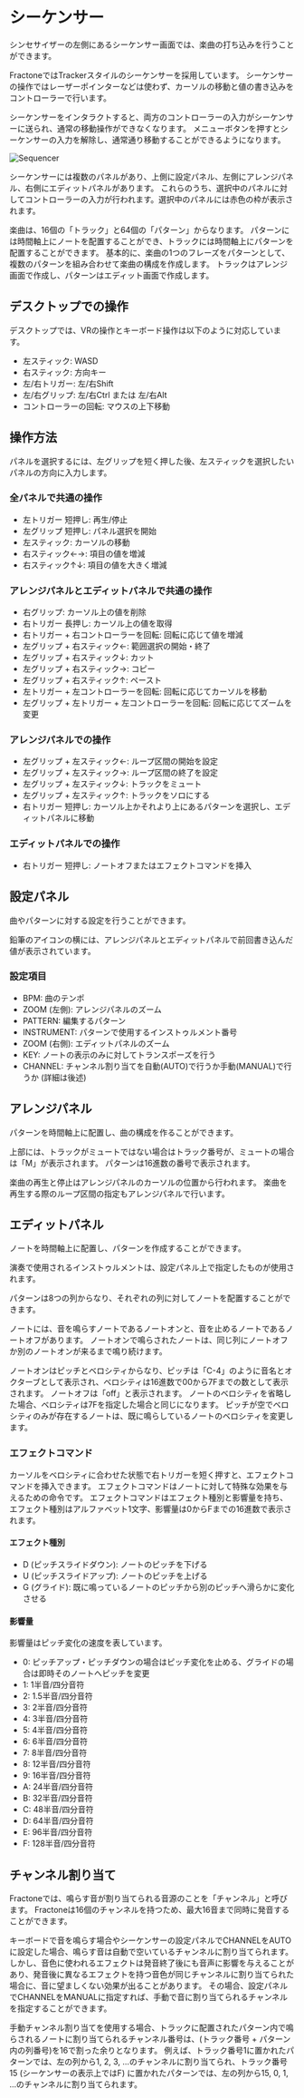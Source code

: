# シーケンサー

シンセサイザーの左側にあるシーケンサー画面では、楽曲の打ち込みを行うことができます。

FractoneではTrackerスタイルのシーケンサーを採用しています。
シーケンサーの操作ではレーザーポインターなどは使わず、カーソルの移動と値の書き込みをコントローラーで行います。

シーケンサーをインタラクトすると、両方のコントローラーの入力がシーケンサーに送られ、通常の移動操作ができなくなります。
メニューボタンを押すとシーケンサーの入力を解除し、通常通り移動することができるようになります。

![Sequencer](images/sequencer.png)

シーケンサーには複数のパネルがあり、上側に設定パネル、左側にアレンジパネル、右側にエディットパネルがあります。
これらのうち、選択中のパネルに対してコントローラーの入力が行われます。選択中のパネルには赤色の枠が表示されます。

楽曲は、16個の「トラック」と64個の「パターン」からなります。
パターンには時間軸上にノートを配置することができ、トラックには時間軸上にパターンを配置することができます。
基本的に、楽曲の1つのフレーズをパターンとして、複数のパターンを組み合わせて楽曲の構成を作成します。
トラックはアレンジ画面で作成し、パターンはエディット画面で作成します。

## デスクトップでの操作

デスクトップでは、VRの操作とキーボード操作は以下のように対応しています。

* 左スティック: WASD
* 右スティック: 方向キー
* 左/右トリガー: 左/右Shift
* 左/右グリップ: 左/右Ctrl または 左/右Alt
* コントローラーの回転: マウスの上下移動

## 操作方法

パネルを選択するには、左グリップを短く押した後、左スティックを選択したいパネルの方向に入力します。

### 全パネルで共通の操作

* 左トリガー 短押し: 再生/停止
* 左グリップ 短押し: パネル選択を開始
* 左スティック: カーソルの移動
* 右スティック←→: 項目の値を増減
* 右スティック↑↓: 項目の値を大きく増減

### アレンジパネルとエディットパネルで共通の操作

* 右グリップ: カーソル上の値を削除
* 右トリガー 長押し: カーソル上の値を取得
* 右トリガー + 右コントローラーを回転: 回転に応じて値を増減
* 左グリップ + 右スティック←: 範囲選択の開始・終了
* 左グリップ + 右スティック↓: カット
* 左グリップ + 右スティック→: コピー
* 左グリップ + 右スティック↑: ペースト
* 左トリガー + 左コントローラーを回転: 回転に応じてカーソルを移動
* 左グリップ + 左トリガー + 左コントローラーを回転: 回転に応じてズームを変更

### アレンジパネルでの操作

* 左グリップ + 左スティック←: ループ区間の開始を設定
* 左グリップ + 左スティック→: ループ区間の終了を設定
* 左グリップ + 左スティック↓: トラックをミュート
* 左グリップ + 左スティック↑: トラックをソロにする
* 右トリガー 短押し: カーソル上かそれより上にあるパターンを選択し、エディットパネルに移動

### エディットパネルでの操作

* 右トリガー 短押し: ノートオフまたはエフェクトコマンドを挿入

## 設定パネル

曲やパターンに対する設定を行うことができます。

鉛筆のアイコンの横には、アレンジパネルとエディットパネルで前回書き込んだ値が表示されています。

### 設定項目

* BPM: 曲のテンポ
* ZOOM (左側): アレンジパネルのズーム
* PATTERN: 編集するパターン
* INSTRUMENT: パターンで使用するインストゥルメント番号
* ZOOM (右側): エディットパネルのズーム
* KEY: ノートの表示のみに対してトランスポーズを行う
* CHANNEL: チャンネル割り当てを自動(AUTO)で行うか手動(MANUAL)で行うか (詳細は後述)

## アレンジパネル

パターンを時間軸上に配置し、曲の構成を作ることができます。

上部には、トラックがミュートではない場合はトラック番号が、ミュートの場合は「M」が表示されます。
パターンは16進数の番号で表示されます。

楽曲の再生と停止はアレンジパネルのカーソルの位置から行われます。
楽曲を再生する際のループ区間の指定もアレンジパネルで行います。

## エディットパネル

ノートを時間軸上に配置し、パターンを作成することができます。

演奏で使用されるインストゥルメントは、設定パネル上で指定したものが使用されます。

パターンは8つの列からなり、それぞれの列に対してノートを配置することができます。

ノートには、音を鳴らすノートであるノートオンと、音を止めるノートであるノートオフがあります。
ノートオンで鳴らされたノートは、同じ列にノートオフか別のノートオンが来るまで鳴り続けます。

ノートオンはピッチとベロシティからなり、ピッチは「C-4」のように音名とオクターブとして表示され、ベロシティは16進数で00から7Fまでの数として表示されます。
ノートオフは「off」と表示されます。
ノートのベロシティを省略した場合、ベロシティは7Fを指定した場合と同じになります。
ピッチが空でベロシティのみが存在するノートは、既に鳴らしているノートのベロシティを変更します。

### エフェクトコマンド

カーソルをベロシティに合わせた状態で右トリガーを短く押すと、エフェクトコマンドを挿入できます。
エフェクトコマンドはノートに対して特殊な効果を与えるための命令です。
エフェクトコマンドはエフェクト種別と影響量を持ち、エフェクト種別はアルファベット1文字、影響量は0からFまでの16進数で表示されます。

#### エフェクト種別

* D (ピッチスライドダウン): ノートのピッチを下げる
* U (ピッチスライドアップ): ノートのピッチを上げる
* G (グライド): 既に鳴っているノートのピッチから別のピッチへ滑らかに変化させる

#### 影響量

影響量はピッチ変化の速度を表しています。

* 0: ピッチアップ・ピッチダウンの場合はピッチ変化を止める、グライドの場合は即時そのノートへピッチを変更
* 1: 1半音/四分音符
* 2: 1.5半音/四分音符
* 3: 2半音/四分音符
* 4: 3半音/四分音符
* 5: 4半音/四分音符
* 6: 6半音/四分音符
* 7: 8半音/四分音符
* 8: 12半音/四分音符
* 9: 16半音/四分音符
* A: 24半音/四分音符
* B: 32半音/四分音符
* C: 48半音/四分音符
* D: 64半音/四分音符
* E: 96半音/四分音符
* F: 128半音/四分音符

## チャンネル割り当て

Fractoneでは、鳴らす音が割り当てられる音源のことを「チャンネル」と呼びます。
Fractoneは16個のチャンネルを持つため、最大16音まで同時に発音することができます。

キーボードで音を鳴らす場合やシーケンサーの設定パネルでCHANNELをAUTOに設定した場合、鳴らす音は自動で空いているチャンネルに割り当てられます。
しかし、音色に使われるエフェクトは発音終了後にも音声に影響を与えることがあり、発音後に異なるエフェクトを持つ音色が同じチャンネルに割り当てられた場合に、音に望ましくない効果が出ることがあります。
その場合、設定パネルでCHANNELをMANUALに指定すれば、手動で音に割り当てられるチャンネルを指定することができます。

手動チャンネル割り当てを使用する場合、トラックに配置されたパターン内で鳴らされるノートに割り当てられるチャンネル番号は、(トラック番号 + パターン内の列番号)を16で割った余りとなります。
例えば、トラック番号1に置かれたパターンでは、左の列から1, 2, 3, ...のチャンネルに割り当てられ、トラック番号15 (シーケンサーの表示上ではF) に置かれたパターンでは、左の列から15, 0, 1, ...のチャンネルに割り当てられます。
